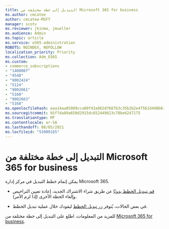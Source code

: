 ```yaml
---
title: التبديل إلى خطة مختلفة من Microsoft 365 for business
ms.author: cmcatee
author: cmcatee-MSFT
manager: scotv
ms.reviewer: jkinma, jmueller
ms.audience: Admin
ms.topic: article
ms.service: o365-administration
ROBOTS: NOINDEX, NOFOLLOW
localization_priority: Priority
ms.collection: Adm_O365
ms.custom:
- commerce_subscriptions
- "1400007"
- "4548"
- "9002424"
- "5124"
- "9002661"
- "5160"
- "9002663"
- "5168"
ms.openlocfilehash: eaa14aa85989cca00f43a862d7687b3c35b2b2e47562d498b630139985eaef6a
ms.sourcegitcommit: b5f7da89a650d2915dc652449623c78be6247175
ms.translationtype: MT
ms.contentlocale: ar-SA
ms.lasthandoff: 08/05/2021
ms.locfileid: "53909165"
---
```

# <a name="switch-to-a-different-microsoft-365-for-business-plan"></a>التبديل إلى خطة مختلفة من Microsoft 365 for business

يمكن إتمام خطط التبديل في مركز إدارة Microsoft 365.

- [قم بتبديل الخطط يدويًا](https://docs.microsoft.com/microsoft-365/commerce/subscriptions/switch-plans-manually) عن طريق شراء الاشتراك الجديد، إعادة تعيين التراخيص وإلغاء الخطة الأخرى (إذا لزم الأمر).

- في بعض الحالات، يُتوفر [زر تبديل الخطط](https://docs.microsoft.com/microsoft-365/commerce/subscriptions/switch-to-a-different-plan#use-the-switch-plans-button) ليقودك خلال عملية تبديل الخطط.

للمزيد من المعلومات، اطلع على التبديل إلى خطة مختلفة من [ Microsoft 365 for business](https://docs.microsoft.com/microsoft-365/commerce/subscriptions/switch-to-a-different-plan).
